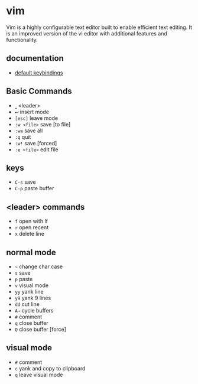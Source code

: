 # vim
                                                                                  
Vim is a highly configurable text editor built to enable efficient text editing. It is an improved version of the vi editor with additional features and functionality.
     
## documentation
- [default keybindings](https://www.freecodecamp.org/news/vim-key-bindings-reference/)

## Basic Commands                                                            

- `⎵`           \<leader\>
- `⮠`           insert mode
- `[esc]`       leave mode
- `:w <file>`   save [to file]
- `:wa`         save all
- `:q`          quit
- `:w!`         save [forced]
- `:e <file>`   edit file 

## keys

- `C-s`         save
- `C-p`         paste buffer

## \<leader\> commands

- `f`   open with lf
- `r`   open recent
- `x`   delete line

## normal mode

- `~`           change char case
- `s`           save
- `p`           paste
- `v`           visual mode
- `yy`          yank line
- `y9`          yank 9 lines
- `dd`          cut line
- `A→`          cycle buffers
- `#`           comment
- `q`           close buffer
- `Q`           close buffer [force]

## visual mode

- `#`           comment
- `c`           yank and copy to clipboard
- `q`           leave visual mode 


